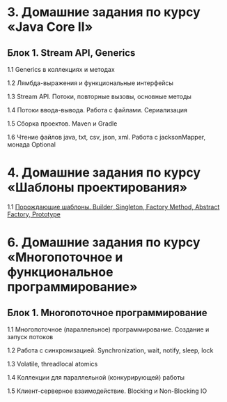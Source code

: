 # 3. Домашние задания по курсу «Java Core II»

## Блок 1. Stream API, Generics

1.1 Generics в коллекциях и методах

1.2 Лямбда-выражения и функциональные интерфейсы

1.3 Stream API. Потоки, повторные вызовы, основные методы

1.4 Потоки ввода-вывода. Работа с файлами. Сериализация

1.5 Сборка проектов. Maven и Gradle

1.6 Чтение файлов java, txt, csv, json, xml. Работа с jacksonMapper, монада Optional


# 4. Домашние задания по курсу «Шаблоны проектирования»

1.1 [Порождающие шаблоны. Builder, Singleton, Factory Method, Abstract Factory, Prototype](./creational/README.md)


# 6. Домашние задания по курсу «Многопоточное и функциональное программирование»

## Блок 1. Многопоточное программирование

1.1 Многопоточное (параллельное) программирование. Создание и запуск потоков

1.2 Работа с синхронизацией. Synchronization, wait, notify, sleep, lock

1.3 Volatile, threadlocal atomics

1.4 Коллекции для параллельной (конкурирующей) работы

1.5 Клиент-серверное взаимодействие. Blocking и Non-Blocking IO
